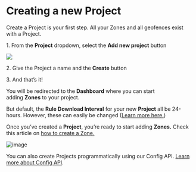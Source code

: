 Creating a new Project
======================

Create a Project is your first step. All your Zones and all geofences exist with a Project.

1\. From the **Project** dropdown, select the **Add new project** button

![](https://docs.bluedot.io/wp-content/uploads/2022/09/canvas-add-project-1024x518.jpg)

2\. Give the Project a name and the **Create** button

3\. And that’s it!

You will be redirected to the **Dashboard** where you can start adding **Zones** to your project.

But default, the **Rule Download Interval** for your new **Project** all be 24-hours. However, these can easily be changed ([Learn more here.](https://bluedotinnovation.zendesk.com/hc/en-us/articles/360001249775))

Once you’ve created a **Project**, you’re ready to start adding **Zones.** Check this article on [how to create a Zone.](https://docs.bluedot.io/canvas/add-a-new-zone/)

![image](https://docs.bluedot.io/wp-content/uploads/2021/07/info.png)

You can also create Projects programmatically using our Config API. [Learn more about Config API](https://docs.bluedot.io/config-api/).